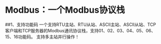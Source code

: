 # Modbus：一个Modbus协议栈

##1、支持功能码
一个支持RTU主站、RTU从站、ASCII主站、ASCII从站、TCP客户端和TCP服务器的Modbus通讯协议栈，支持01、02、03、04、05、06、15、16功能码。
支持多主站并行操作！

